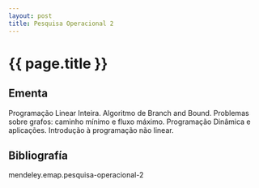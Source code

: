 ```yaml
---
layout: post
title: Pesquisa Operacional 2
---
```


# {{ page.title }}

## Ementa 

Programação Linear Inteira. Algoritmo de Branch and Bound. Problemas
sobre grafos: caminho mínimo e fluxo máximo. Programação Dinâmica e
aplicações. Introdução à programação não linear.


## Bibliografía

mendeley.emap.pesquisa-operacional-2